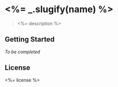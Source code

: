 # <%= _.slugify(name) %>

> <%= description %>


## Getting Started

*To be completed*


## License

<%= license %>